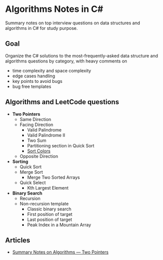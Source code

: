 # Algorithms Notes in C#
Summary notes on top interview questions on data structures and algorithms in C# for study purpose.

## Goal
Organize the C# solutions to the most-frequently-asked data structure and algorithms questions by category, with heavy comments on
- time complexity and space complexity
- edge cases handling
- key points to avoid bugs
- bug free templates

## Algorithms and LeetCode questions
- **Two Pointers**
  - Same Direction
  - Facing Direction
    - Valid Palindrome
    - Valid Palindrome II
    - Two Sum
    - Partitioning section in Quick Sort
    - [Sort Colors](https://leetcode.com/problems/sort-colors/)
  - Opposite Direction
- **Sorting**
  - Quick Sort
  - Merge Sort
    - Merge Two Sorted Arrays
  - Quick Select
    - Kth Largest Element
- **Binary Search**
  - Recursion 
  - Non-recursion template
    - Classic binary search 
    - First position of target
    - Last position of target
    - Peak Index in a Mountain Array
    
## Articles
- [Summary Notes on Algorithms — Two Pointers](https://shawn-shi.medium.com/summary-notes-on-algorithms-two-pointers-c81735def5b2)
